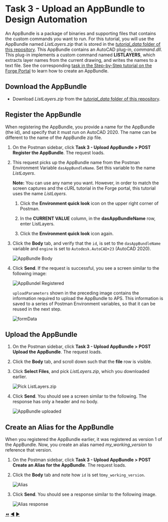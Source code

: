 # Task 3 - Upload an AppBundle to Design Automation

An AppBundle is a package of binaries and supporting files that contains the custom commands you want to run. For this tutorial, you will use the AppBundle named *ListLayers.zip*  that is stored in the [*tutorial_data* folder of this repository](../tutorial_data). This AppBundle contains an AutoCAD plug-in, *command.dll*. This plug-in implements a custom command named **LISTLAYERS**, which extracts layer names from the current drawing, and writes the names to a text file. See the corresponding [task in the Step-by-Step tutorial on the Forge Portal](https://forge.autodesk.com/en/docs/design-automation/v3/tutorials/autocad/task-3-upload-appbundle/) to learn how to create an AppBundle. 

## Download the AppBundle

- Download *ListLayers.zip* from the [*tutorial_data* folder of this repository](../tutorial_data).

## Register the AppBundle

When registering the AppBundle, you provide a name for the AppBundle (the id), and specify that it must run on AutoCAD 2020. The name can be different to the name of the AppBundle zip file.

1. On the Postman sidebar, click **Task 3 - Upload AppBundle > POST Register the AppBundle**. The request loads.

2. This request picks up the AppBundle name from the Postman Environment Variable `dasAppBundleName`. Set this variable to the name *ListLayers*.

    **Note:** You can use any name you want. However, in order to match the screen captures and the cURL tutorial in the Forge portal, this tutorial uses the name *ListLayers*.

    1. Click the **Environment quick look** icon on the upper right corner of Postman.

    2. In the **CURRENT VALUE** column, in the **dasAppBundleName** row, enter ListLayers.

    3. Click the **Environment quick look** icon again.

3. Click the **Body** tab, and verify that the `id`, is set to the `dasAppBundleName` variable and `engine` is set to `Autodesk.AutoCAD+23` (AutoCAD 2020).

    ![AppBundle Body](../images/task3-appbundle_body.png "AppBundle Body")

4. Click **Send**. If the request is successful, you see a screen similar to the following image:

    ![AppBundel Registered](../images/task3-appbundle_registered.png "AppBundel Registered")

    `uploadParameters` shown in the preceding image contains the information required to upload the AppBundle to APS. This information is saved to a series of Postman Environment variables, so that it can be reused in the next step.

    ![formData](../images/task3-appbundle_form_data.png "formData")

## Upload the AppBundle

1. On the Postman sidebar, click **Task 3 - Upload AppBundle > POST Upload the AppBundle**. The request loads.

2. Click the **Body** tab, and scroll down such that the **file** row is visible.

3. Click **Select Files**, and pick *ListLayers.zip*, which you downloaded earlier.

    ![Pick ListLayers.zip](../images/task3-appbundle_select_file.png "Pick ListLayers.zip")

5. Click **Send**. You should see a screen similar to the following. The response has only a header and no body.

    ![AppBundle uploaded](../images/task3-appbundle_uploaded.png "AppBundle uploaded")

## Create an Alias for the AppBundle

When you registered the AppBundle earlier, it was registered as version 1 of the AppBundle. Now, you create an alias named *my_working_version* to reference that version.

1. On the Postman sidebar, click **Task 3 - Upload AppBundle > POST Create an Alias for the AppBundle**. The request loads.

2. Click the **Body** tab and note how `id` is set to`my_working_version`.

    ![Alias](../images/task3-appbundle_alias.png "Alias")

3. Click **Send**. You should see a response similar to the following image.

    ![Alias response](../images/task3-appbundle_alias_set.png "Alias response")

[:rewind:](../readme.md "readme.md") [:arrow_backward:](task-2.md "Previous task") [:arrow_forward:](task-4.md "Next task")
